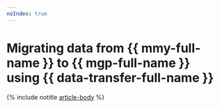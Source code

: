 ```yaml
---
noIndex: true
---
```


# Migrating data from {{ mmy-full-name }} to {{ mgp-full-name }} using {{ data-transfer-full-name }}

{% include notitle [article-body](../../_tutorials/dataplatform/mmy-to-mgp.md) %}
